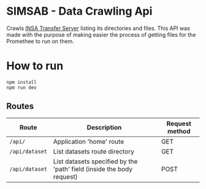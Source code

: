 # SIMSAB - Data Crawling Api

Crawls [INSA Transfer Server](https://transferserver.insa.gov.br/) listing its directories and files. This API was made with the purpose of making easier the process of getting files for the Promethee to run on them.

# How to run

    npm install
    npm run dev

## Routes
| Route | Description | Request method |
|--|--|--|
|`/api/`|Application 'home' route  | GET |
|`/api/dataset` | List datasets route directory | GET |
|`/api/dataset` | List datasets specified by the 'path' field (inside the body request) | POST |